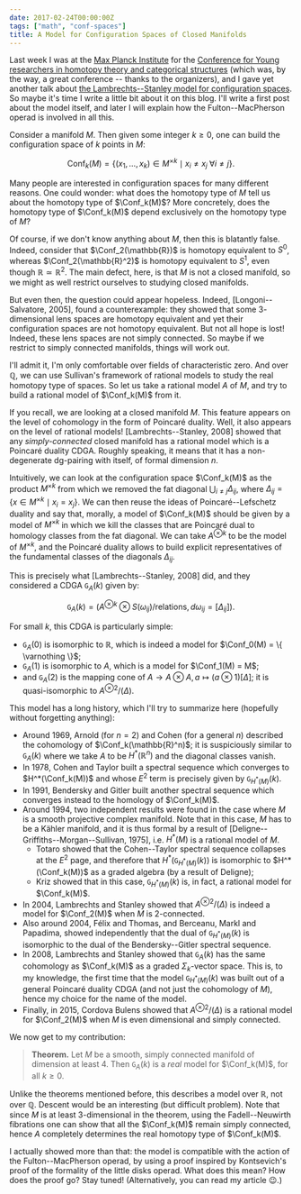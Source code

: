 ```yaml
---
date: 2017-02-24T00:00:00Z
tags: ["math", "conf-spaces"]
title: A Model for Configuration Spaces of Closed Manifolds
---
```


Last week I was at the [Max Planck Institute](https://www.mpim-bonn.mpg.de/) for the [Conference for Young researchers in homotopy theory and categorical structures](https://www.mpim-bonn.mpg.de/node/6791) (which was, by the way, a great conference -- thanks to the organizers), and I gave yet another talk about [the Lambrechts--Stanley model for configuration spaces](/post/model-conf-spaces). So maybe it's time I write a little bit about it on this blog. I'll write a first post about the model itself, and later I will explain how the Fulton--MacPherson operad is involved in all this.


Consider a manifold $M$. Then given some integer $k \ge 0$, one can build the configuration space of $k$ points in $M$:

$$\newcommand{\Conf}{\mathrm{Conf}}\Conf_k(M) = \{ (x_1, \dots, x_k) \in M^{\times k} \mid x_i \neq x_j \; \forall i \neq j \}.$$

Many people are interested in configuration spaces for many different reasons. One could wonder: what does the homotopy type of $M$ tell us about the homotopy type of $\Conf_k(M)$? More concretely, does the homotopy type of $\Conf_k(M)$ depend exclusively on the homotopy type of $M$?

Of course, if we don't know anything about $M$, then this is blatantly false. Indeed, consider that $\Conf_2(\mathbb{R})$ is homotopy equivalent to $S^0$, whereas $\Conf_2(\mathbb{R}^2)$ is homotopy equivalent to $S^1$, even though $\mathbb{R} \simeq \mathbb{R}^2$. The main defect, here, is that $M$ is not a closed manifold, so we might as well restrict ourselves to studying closed manifolds.

But even then, the question could appear hopeless. Indeed, [Longoni--Salvatore, 2005], found a counterexample: they showed that some $3$-dimensional lens spaces are homotopy equivalent and yet their configuration spaces are not homotopy equivalent. But not all hope is lost! Indeed, these lens spaces are not simply connected. So maybe if we restrict to simply connected manifolds, things will work out.

I'll admit it, I'm only comfortable over fields of characteristic zero. And over $\mathbb{Q}$, we can use Sullivan's framework of rational models to study the real homotopy type of spaces. So let us take a rational model $A$ of $M$, and try to build a rational model of $\Conf_k(M)$ from it.

If you recall, we are looking at a closed manifold $M$. This feature appears on the level of cohomology in the form of Poincaré duality. Well, it also appears on the level of rational models! [Lambrechts--Stanley, 2008] showed that any _simply-connected_ closed manifold has a rational model which is a Poincaré duality CDGA. Roughly speaking, it means that it has a non-degenerate dg-pairing with itself, of formal dimension $n$.

Intuitively, we can look at the configuration space $\Conf_k(M)$ as the product $M^{\times k}$ from which we removed the fat diagonal $\bigcup_{i \neq j} \Delta_{ij}$, where $\Delta_{ij} = \{ x \in M^{\times k} \mid x_i = x_j \}$. We can then reuse the ideas of Poincaré--Lefschetz duality and say that, morally, a model of $\Conf_k(M)$ should be given by a model of $M^{\times k}$ in which we kill the classes that are Poincaré dual to homology classes from the fat diagonal. We can take $A^{\otimes k}$ to be the model of $M^{\times k}$, and the Poincaré duality allows to build explicit representatives of the fundamental classes of the diagonals $\Delta_{ij}$.

This is precisely what [Lambrechts--Stanley, 2008] did, and they considered a CDGA $\mathtt{G}_A(k)$ given by:

$$\mathtt{G}_A(k) = \bigl( A^{\otimes k} \otimes S(\omega_{ij}) / \text{relations}, d \omega_{ij} = [\Delta_{ij}] \bigr).$$

For small $k$, this CDGA is particularly simple:

- $\mathtt{G}_A(0)$ is isomorphic to $\mathbb{R}$, which is indeed a model for $\Conf_0(M) = \{ \varnothing \}$;
- $\mathtt{G}_A(1)$ is isomorphic to $A$, which is a model for $\Conf_1(M) = M$;
- and $\mathtt{G}_A(2)$ is the mapping cone of $A \to A \otimes A, \, a \mapsto (a \otimes 1) [\Delta]$; it is quasi-isomorphic to $A^{\otimes 2} / (\Delta)$.

This model has a long history, which I'll try to summarize here (hopefully without forgetting anything):

- Around 1969, Arnold (for $n = 2$) and Cohen (for a general $n$) described the cohomology of $\Conf_k(\mathbb{R}^n)$; it is suspiciously similar to $\mathtt{G}_A(k)$ where we take $A$ to be $H^*(\mathbb{R}^n)$ and the diagonal classes vanish.
- In 1978, Cohen and Taylor built a spectral sequence which converges to $H^*(\Conf_k(M))$ and whose $E^2$ term is precisely given by $\mathtt{G}_{H^*(M)}(k)$.
- In 1991, Bendersky and Gitler built another spectral sequence which converges instead to the homology of $\Conf_k(M)$.
- Around 1994, two independent results were found in the case where $M$ is a smooth projective complex manifold. Note that in this case, $M$ has to be a Kähler manifold, and it is thus formal by a result of [Deligne--Griffiths--Morgan--Sullivan, 1975], i.e. $H^*(M)$ is a rational model of $M$.
  - Totaro showed that the Cohen--Taylor spectral sequence collapses at the $E^2$ page, and therefore that $H^*(\mathtt{G}_{H^*(M)}(k))$ is isomorphic to $H^*(\Conf_k(M))$ as a graded algebra (by a result of Deligne);
  - Kriz showed that in this case, $\mathtt{G}_{H^*(M)}(k)$ is, in fact, a rational model for $\Conf_k(M)$.
- In 2004, Lambrechts and Stanley showed that $A^{\otimes 2} / (\Delta)$ is indeed a model for $\Conf_2(M)$ when $M$ is $2$-connected.
- Also around 2004, Félix and Thomas, and Berceanu, Markl and Papadima, showed independently that the dual of $\mathtt{G}_{H^*(M)}(k)$ is isomorphic to the dual of the Bendersky--Gitler spectral sequence.
- In 2008, Lambrechts and Stanley showed that $\mathtt{G}_A(k)$ has the same cohomology as $\Conf_k(M)$ as a graded $\Sigma_k$-vector space. This is, to my knowledge, the first time that the model $\mathtt{G}_{H^*(M)}(k)$ was built out of a general Poincaré duality CDGA (and not just the cohomology of $M$), hence my choice for the name of the model.
- Finally, in 2015, Cordova Bulens showed that $A^{\otimes 2} / (\Delta)$ is a rational model for $\Conf_2(M)$ when $M$ is even dimensional and simply connected.

We now get to my contribution:

> **Theorem.** Let $M$ be a smooth, simply connected manifold of dimension at least $4$. Then $\mathtt{G}_A(k)$ is a _real_ model for $\Conf_k(M)$, for all $k \ge 0$.

Unlike the theorems mentioned before, this describes a model over $\mathbb{R}$, not over $\mathbb{Q}$. Descent would be an interesting (but difficult problem). Note that since $M$ is at least $3$-dimensional in the theorem, using the Fadell--Neuwirth fibrations one can show that all the $\Conf_k(M)$ remain simply connected, hence $A$ completely determines the real homotopy type of $\Conf_k(M)$.

I actually showed more than that: the model is compatible with the action of the Fulton--MacPherson operad, by using a proof inspired by Kontsevich's proof of the formality of the little disks operad. What does this mean? How does the proof go? Stay tuned! (Alternatively, you can read my article :wink:.)
